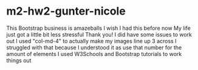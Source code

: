# m2-hw2-gunter-nicole
This Bootstrap business is amazeballs
I wish I had this before now
My life just got a little bit less stressful
Thank you!
I did have some issues to work out
I used "col-md-4" to actually make my images line up 3 across
I struggled with that because I understood it as use that number for the amount of elements
I used W3Schools and Bootstrap tutorials to work things out
